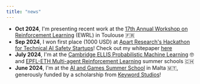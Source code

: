 ```yaml
---
title: "news"
---
```


- **Oct 2024**, I'm presenting recent work at the [17th Annual Workshop on Reinforcement Learning](https://ewrl.wordpress.com/ewrl17-2024/) (EWRL) in Toulouse 🇫🇷
- **Sep 2024**, I won first place (1000 USD) at [Apart Research's Hackathon for Technical AI Safety Startups](https://www.apartresearch.com/event/ais-startup-hackathon#submit)! Check out my whitepaper [here](https://www.apartresearch.com/project/darkforest---defending-the-authentic-and-humane-web)
- **July 2024**, I'm at the [Cambridge ELLIS Probabilistic Machine Learning](https://www.ellis.eng.cam.ac.uk/summer-school/) 🤓 and [EPFL-ETH Multi-agent Reinforcement Learning](https://sites.google.com/view/marl-school2024/home) summer schools 🇨🇭
- **June 2024**, I'm at the [AI and Games Summer School](https://school.gameaibook.org/) in Malta 🇲🇹, generously funded by a scholarship from [Keyword Studios](https://www.keywordsstudios.com/)!